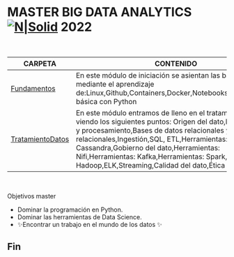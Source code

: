# MASTER BIG DATA ANALYTICS  [![N|Solid](https://edem.eu/wp-content/plugins/edem-shortcodes/public/img/logo-Edem.png)](https://edem.eu)   2022

<br>

| CARPETA | CONTENIDO |
| ------ | ------ |
| [Fundamentos](0.Fundamentos/) |En este módulo de iniciación se asientan las bases del curso mediante el aprendizaje de:Linux,Github,Containers,Docker,Notebooks,Programación básica con Python|
| [TratamientoDatos](1.TratamientoDatos/) | En este módulo entramos de lleno en el tratamiento del dato viendo los siguientes puntos: Origen del dato,Fuentes: Tipos y procesamiento,Bases de datos relacionales y no relacionales,Ingestión,SQL, ETL,Herramientas: Cassandra,Gobierno del dato,Herramientas: Nifi,Herramientas: Kafka,Herramientas: Spark,Herramientas: Hadoop,ELK,Streaming,Calidad del dato,Ética del dato   |

<br>



Objetivos master

- Dominar la programación en Python.
- Dominar las herramientas de Data Science.
- ✨Encontrar un trabajo en el mundo de los datos ✨

## Fin


